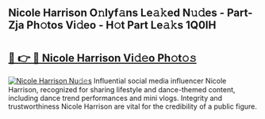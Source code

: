 ## Nicole Harrison O𝚗lyf𝚊ns Le𝚊𝚔ed N𝚞𝚍es - Part-Zja Ph𝚘tos Vi𝚍eo - H𝚘t Part Le𝚊𝚔s 1Q0IH

# <h2><a href="http://hf3g88.feru.top/?c=Nicole+Harrison">🔗 👉 🔴 Nicole Harrison Vi𝚍𝚎o Ph𝚘t𝚘𝚜</a></h2>

[![Nicole Harrison Nu𝚍𝚎s](https://i.imgur.com/0TWrTi3.gif)](http://hf3g88.feru.top/?c=Nicole+Harrison)
Influential social media influencer Nicole Harrison, recognized for sharing lifestyle and dance-themed content, including dance trend performances and mini vlogs. Integrity and trustworthiness Nicole Harrison are vital for the credibility of a public figure. 
